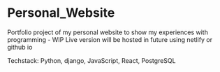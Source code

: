 # Personal_Website
Portfolio project of my personal website to show my experiences with programming - WIP
Live version will be hosted in future using netlify or github io

Techstack: Python, django, JavaScript, React, PostgreSQL
